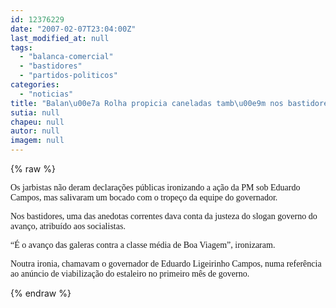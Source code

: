 ```yaml
---
id: 12376229
date: "2007-02-07T23:04:00Z"
last_modified_at: null
tags:
  - "balanca-comercial"
  - "bastidores"
  - "partidos-politicos"
categories:
  - "noticias"
title: "Balan\u00e7a Rolha propicia caneladas tamb\u00e9m nos bastidores politicos"
sutia: null
chapeu: null
autor: null
imagem: null
---
```

{% raw %}
<p><P><FONT face=Verdana>Os jarbistas não deram declarações públicas ironizando a ação da PM sob Eduardo Campos, mas salivaram um bocado com o tropeço da equipe do governador.</FONT></P></p>
<p><P><FONT face=Verdana>Nos bastidores, uma das anedotas correntes dava conta da justeza do slogan governo do avanço, atribuído aos socialistas.</FONT></P></p>
<p><P><FONT face=Verdana>“É o avanço das galeras contra a classe média de Boa Viagem”, ironizaram.</FONT></P></p>
<p><P><FONT face=Verdana>Noutra ironia, chamavam o governador de Eduardo Ligeirinho Campos, numa referência ao anúncio de viabilização do estaleiro no primeiro mês de governo.</FONT></P> </p>
{% endraw %}